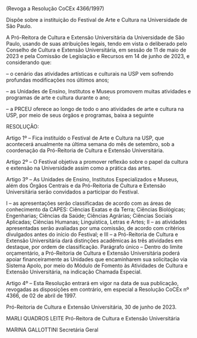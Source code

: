 (Revoga a Resolução CoCEx 4366/1997)

Dispõe sobre a instituição do Festival de Arte e Cultura na Universidade de São Paulo.

A Pró-Reitora de Cultura e Extensão Universitária da Universidade de São Paulo, usando de suas atribuições legais, tendo em vista o deliberado pelo Conselho de Cultura e Extensão Universitária, em sessão de 11 de maio de 2023 e pela Comissão de Legislação e Recursos em 14 de junho de 2023, e considerando que:

– o cenário das atividades artísticas e culturais na USP vem sofrendo profundas modificações nos últimos anos;

– as Unidades de Ensino, Institutos e Museus promovem muitas atividades e programas de arte e cultura durante o ano;

– a PRCEU oferece ao longo de todo o ano atividades de arte e cultura na USP, por meio de seus órgãos e programas, baixa a seguinte

RESOLUÇÃO:

Artigo 1º – Fica instituído o Festival de Arte e Cultura na USP, que acontecerá anualmente na última semana do mês de setembro, sob a coordenação da Pró-Reitoria de Cultura e Extensão Universitária.

Artigo 2º – O Festival objetiva a promover reflexão sobre o papel da cultura e extensão na Universidade assim como a prática das artes.

Artigo 3º – As Unidades de Ensino, Institutos Especializados e Museus, além dos Órgãos Centrais e da Pró-Reitoria de Cultura e Extensão Universitária serão convidados a participar do Festival.

I – as apresentações serão classificadas de acordo com as áreas de conhecimento da CAPES: Ciências Exatas e da Terra; Ciências Biológicas; Engenharias; Ciências da Saúde; Ciências Agrárias; Ciências Sociais Aplicadas; Ciências Humanas; Linguística, Letras e Artes;
II – as atividades apresentadas serão avaliadas por uma comissão, de acordo com critérios divulgados antes do início do Festival; e
III – a Pró-Reitoria de Cultura e Extensão Universitária dará distinções acadêmicas às três atividades em destaque, por ordem de classificação.
Parágrafo único – Dentro do limite orçamentário, a Pró-Reitoria de Cultura e Extensão Universitária poderá apoiar financeiramente as Unidades que encaminharem sua solicitação via Sistema Apolo, por meio do Módulo de Fomento às Atividades de Cultura e Extensão Universitária, na indicação Chamada Especial.

Artigo 4º – Esta Resolução entrará em vigor na data de sua publicação, revogadas as disposições em contrário, em especial a Resolução CoCEx nº 4366, de 02 de abril de 1997.

Pró-Reitoria de Cultura e Extensão Universitária, 30 de junho de 2023.

MARLI QUADROS LEITE
Pró-Reitora de Cultura e Extensão Universitária

MARINA GALLOTTINI
Secretária Geral